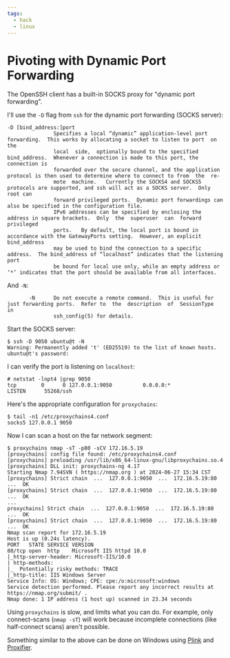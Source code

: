 ```yaml
---
tags:
  - hack
  - linux
---
```


# Pivoting with Dynamic Port Forwarding

The OpenSSH client has a built-in SOCKS proxy for "dynamic port forwarding".

I'll use the `-D` flag from `ssh` for the dynamic port forwarding (SOCKS server):

```text
-D [bind_address:]port
               Specifies a local “dynamic” application-level port forwarding.  This works by allocating a socket to listen to port  on  the
               local  side,  optionally bound to the specified bind_address.  Whenever a connection is made to this port, the connection is
               forwarded over the secure channel, and the application protocol is then used to determine where to connect to from  the  re‐
               mote  machine.   Currently the SOCKS4 and SOCKS5 protocols are supported, and ssh will act as a SOCKS server.  Only root can
               forward privileged ports.  Dynamic port forwardings can also be specified in the configuration file.
               IPv6 addresses can be specified by enclosing the address in square brackets.  Only  the  superuser  can  forward  privileged
               ports.   By default, the local port is bound in accordance with the GatewayPorts setting.  However, an explicit bind_address
               may be used to bind the connection to a specific address.  The bind_address of “localhost” indicates that the listening port
               be bound for local use only, while an empty address or ‘*’ indicates that the port should be available from all interfaces.
```

And `-N`:

```text
       -N      Do not execute a remote command.  This is useful for just forwarding ports.  Refer to  the  description  of  SessionType  in
               ssh_config(5) for details.
```

Start the SOCKS server:

```console
$ ssh -D 9050 ubuntu@t -N
Warning: Permanently added 't' (ED25519) to the list of known hosts.
ubuntu@t's password:
```

I can verify the port is listening on `localhost`:

```console
# netstat -lnpt4 |grep 9050
tcp        0      0 127.0.0.1:9050          0.0.0.0:*               LISTEN      55268/ssh
```

Here's the appropriate configuration for `proxychains`:

```console
$ tail -n1 /etc/proxychains4.conf
socks5 127.0.0.1 9050
```

Now I can scan a host on the far network segment:

```console
$ proxychains nmap -sT -p80 -sCV 172.16.5.19
[proxychains] config file found: /etc/proxychains4.conf
[proxychains] preloading /usr/lib/x86_64-linux-gnu/libproxychains.so.4
[proxychains] DLL init: proxychains-ng 4.17
Starting Nmap 7.94SVN ( https://nmap.org ) at 2024-06-27 15:34 CST
[proxychains] Strict chain  ...  127.0.0.1:9050  ...  172.16.5.19:80  ...  OK
[proxychains] Strict chain  ...  127.0.0.1:9050  ...  172.16.5.19:80  ...  OK
...
proxychains] Strict chain  ...  127.0.0.1:9050  ...  172.16.5.19:80  ...  OK
[proxychains] Strict chain  ...  127.0.0.1:9050  ...  172.16.5.19:80  ...  OK
Nmap scan report for 172.16.5.19
Host is up (0.24s latency).
PORT   STATE SERVICE VERSION
80/tcp open  http    Microsoft IIS httpd 10.0
|_http-server-header: Microsoft-IIS/10.0
| http-methods:
|_  Potentially risky methods: TRACE
|_http-title: IIS Windows Server
Service Info: OS: Windows; CPE: cpe:/o:microsoft:windows
Service detection performed. Please report any incorrect results at https://nmap.org/submit/ .
Nmap done: 1 IP address (1 host up) scanned in 23.34 seconds
```

Using `proxychains` is slow, and limits what you can do. For example, only connect-scans (`nmap -sT`) will work because incomplete connections (like half-connect scans) aren't possible.

Something similar to the above can be done on Windows using [Plink](https://www.chiark.greenend.org.uk/~sgtatham/putty/latest.html) and [Proxifier](https://www.proxifier.com/).